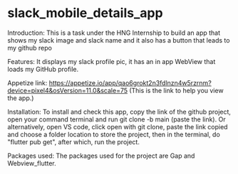 # slack_mobile_details_app

Introduction:
This is a task under the HNG Internship to build an app that shows my slack image and slack name and it also has a button that leads to my github repo

Features: It displays my slack profile pic, it has an in app WebView that loads my GitHub profile.

Appetize link: https://appetize.io/app/qao6grokt2n3fdlnzn4w5rzrnm?device=pixel4&osVersion=11.0&scale=75 (This is the link to help you view the app.)

Installation: To install and check this app, copy the link of the github project, open your command terminal and run git clone -b main (paste the link). 
Or alternatively, open VS code, click open with git clone, paste the link copied and choose a folder location to store the project, then in the terminal, do "flutter pub get", after which, run the project.

Packages used: The packages used for the project are Gap and Webview_flutter.   
